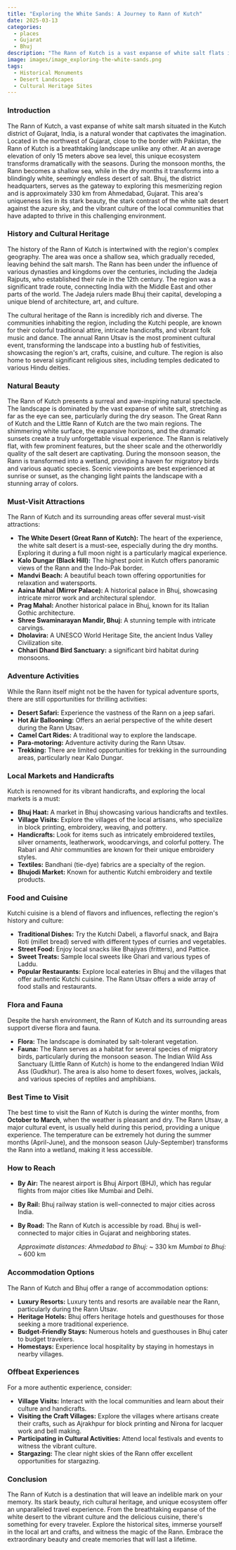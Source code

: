 ```yaml
---
title: "Exploring the White Sands: A Journey to Rann of Kutch"
date: 2025-03-13
categories:
  - places
  - Gujarat
  - Bhuj
description: "The Rann of Kutch is a vast expanse of white salt flats in Gujarat, formed by the erosion of ancient volcanic activity. Covering an area of about 50 km by 32 km, it's one of the largest salt deserts in the world and lies near the border with Pakistan. The region transforms into seasonal wetlands during the monsoon, attracting migratory flamingos. It's a unique natural wonder where you can witness diverse ecosystems and vibrant villages nearby, offering insights into local culture and cuisine."
image: images/image_exploring-the-white-sands.png
tags: 
  - Historical Monuments
  - Desert Landscapes
  - Cultural Heritage Sites
---
```



### **Introduction**

The Rann of Kutch, a vast expanse of white salt marsh situated in the Kutch district of Gujarat, India, is a natural wonder that captivates the imagination. Located in the northwest of Gujarat, close to the border with Pakistan, the Rann of Kutch is a breathtaking landscape unlike any other. At an average elevation of only 15 meters above sea level, this unique ecosystem transforms dramatically with the seasons. During the monsoon months, the Rann becomes a shallow sea, while in the dry months it transforms into a blindingly white, seemingly endless desert of salt. Bhuj, the district headquarters, serves as the gateway to exploring this mesmerizing region and is approximately 330 km from Ahmedabad, Gujarat. This area's uniqueness lies in its stark beauty, the stark contrast of the white salt desert against the azure sky, and the vibrant culture of the local communities that have adapted to thrive in this challenging environment.

### **History and Cultural Heritage**

The history of the Rann of Kutch is intertwined with the region's complex geography. The area was once a shallow sea, which gradually receded, leaving behind the salt marsh. The Rann has been under the influence of various dynasties and kingdoms over the centuries, including the Jadeja Rajputs, who established their rule in the 12th century. The region was a significant trade route, connecting India with the Middle East and other parts of the world. The Jadeja rulers made Bhuj their capital, developing a unique blend of architecture, art, and culture.

The cultural heritage of the Rann is incredibly rich and diverse. The communities inhabiting the region, including the Kutchi people, are known for their colorful traditional attire, intricate handicrafts, and vibrant folk music and dance. The annual Rann Utsav is the most prominent cultural event, transforming the landscape into a bustling hub of festivities, showcasing the region's art, crafts, cuisine, and culture. The region is also home to several significant religious sites, including temples dedicated to various Hindu deities.  <placeholder image tag: Historical landmarks or local people in traditional attire>

### **Natural Beauty**

The Rann of Kutch presents a surreal and awe-inspiring natural spectacle. The landscape is dominated by the vast expanse of white salt, stretching as far as the eye can see, particularly during the dry season. The Great Rann of Kutch and the Little Rann of Kutch are the two main regions. The shimmering white surface, the expansive horizons, and the dramatic sunsets create a truly unforgettable visual experience. The Rann is relatively flat, with few prominent features, but the sheer scale and the otherworldly quality of the salt desert are captivating. During the monsoon season, the Rann is transformed into a wetland, providing a haven for migratory birds and various aquatic species. Scenic viewpoints are best experienced at sunrise or sunset, as the changing light paints the landscape with a stunning array of colors. <placeholder image tag: View of the Rann of Kutch at sunrise or sunset>

### **Must-Visit Attractions**

The Rann of Kutch and its surrounding areas offer several must-visit attractions:

*   **The White Desert (Great Rann of Kutch):** The heart of the experience, the white salt desert is a must-see, especially during the dry months. Exploring it during a full moon night is a particularly magical experience.
*   **Kalo Dungar (Black Hill):** The highest point in Kutch offers panoramic views of the Rann and the Indo-Pak border. <placeholder image tag: Kalo Dungar view>
*   **Mandvi Beach:** A beautiful beach town offering opportunities for relaxation and watersports.
*   **Aaina Mahal (Mirror Palace):** A historical palace in Bhuj, showcasing intricate mirror work and architectural splendor.
*   **Prag Mahal:** Another historical palace in Bhuj, known for its Italian Gothic architecture.
*   **Shree Swaminarayan Mandir, Bhuj:** A stunning temple with intricate carvings.
*   **Dholavira:** A UNESCO World Heritage Site, the ancient Indus Valley Civilization site. <placeholder image tag: Dholavira ruins>
*   **Chhari Dhand Bird Sanctuary:** a significant bird habitat during monsoons.

### **Adventure Activities**

While the Rann itself might not be the haven for typical adventure sports, there are still opportunities for thrilling activities:

*   **Desert Safari:** Experience the vastness of the Rann on a jeep safari.
*   **Hot Air Ballooning:**  Offers an aerial perspective of the white desert during the Rann Utsav.
*   **Camel Cart Rides:** A traditional way to explore the landscape.
*   **Para-motoring:** Adventure activity during the Rann Utsav.
*   **Trekking:** There are limited opportunities for trekking in the surrounding areas, particularly near Kalo Dungar.

### **Local Markets and Handicrafts**

Kutch is renowned for its vibrant handicrafts, and exploring the local markets is a must:

*   **Bhuj Haat:** A market in Bhuj showcasing various handicrafts and textiles.
*   **Village Visits:** Explore the villages of the local artisans, who specialize in block printing, embroidery, weaving, and pottery.
*   **Handicrafts:** Look for items such as intricately embroidered textiles, silver ornaments, leatherwork, woodcarvings, and colorful pottery. The Rabari and Ahir communities are known for their unique embroidery styles.
*   **Textiles:** Bandhani (tie-dye) fabrics are a specialty of the region.
*   **Bhujodi Market:** Known for authentic Kutchi embroidery and textile products.

### **Food and Cuisine**

Kutchi cuisine is a blend of flavors and influences, reflecting the region's history and culture:

*   **Traditional Dishes:** Try the Kutchi Dabeli, a flavorful snack, and Bajra Roti (millet bread) served with different types of curries and vegetables.
*   **Street Food:** Enjoy local snacks like Bhajiyas (fritters), and Pattice.
*   **Sweet Treats:**  Sample local sweets like Ghari and various types of Laddu.
*   **Popular Restaurants:** Explore local eateries in Bhuj and the villages that offer authentic Kutchi cuisine. The Rann Utsav offers a wide array of food stalls and restaurants.

### **Flora and Fauna**

Despite the harsh environment, the Rann of Kutch and its surrounding areas support diverse flora and fauna.

*   **Flora:**  The landscape is dominated by salt-tolerant vegetation.
*   **Fauna:**  The Rann serves as a habitat for several species of migratory birds, particularly during the monsoon season. The Indian Wild Ass Sanctuary (Little Rann of Kutch) is home to the endangered Indian Wild Ass (Gudkhur). The area is also home to desert foxes, wolves, jackals, and various species of reptiles and amphibians. <placeholder image tag: Birdwatching at the Rann of Kutch>

### **Best Time to Visit**

The best time to visit the Rann of Kutch is during the winter months, from **October to March**, when the weather is pleasant and dry. The Rann Utsav, a major cultural event, is usually held during this period, providing a unique experience. The temperature can be extremely hot during the summer months (April-June), and the monsoon season (July-September) transforms the Rann into a wetland, making it less accessible.

### **How to Reach**

*   **By Air:** The nearest airport is Bhuj Airport (BHJ), which has regular flights from major cities like Mumbai and Delhi.
*   **By Rail:** Bhuj railway station is well-connected to major cities across India.
*   **By Road:** The Rann of Kutch is accessible by road. Bhuj is well-connected to major cities in Gujarat and neighboring states.

    *Approximate distances:*
    *Ahmedabad to Bhuj:* ~ 330 km
    *Mumbai to Bhuj:* ~ 600 km

### **Accommodation Options**

The Rann of Kutch and Bhuj offer a range of accommodation options:

*   **Luxury Resorts:**  Luxury tents and resorts are available near the Rann, particularly during the Rann Utsav.
*   **Heritage Hotels:** Bhuj offers heritage hotels and guesthouses for those seeking a more traditional experience.
*   **Budget-Friendly Stays:**  Numerous hotels and guesthouses in Bhuj cater to budget travelers.
*   **Homestays:**  Experience local hospitality by staying in homestays in nearby villages.

### **Offbeat Experiences**

For a more authentic experience, consider:

*   **Village Visits:** Interact with the local communities and learn about their culture and handicrafts.
*   **Visiting the Craft Villages:** Explore the villages where artisans create their crafts, such as Ajrakhpur for block printing and Nirona for lacquer work and bell making.
*   **Participating in Cultural Activities:** Attend local festivals and events to witness the vibrant culture.
*   **Stargazing:** The clear night skies of the Rann offer excellent opportunities for stargazing.

### **Conclusion**

The Rann of Kutch is a destination that will leave an indelible mark on your memory. Its stark beauty, rich cultural heritage, and unique ecosystem offer an unparalleled travel experience. From the breathtaking expanse of the white desert to the vibrant culture and the delicious cuisine, there's something for every traveler. Explore the historical sites, immerse yourself in the local art and crafts, and witness the magic of the Rann. Embrace the extraordinary beauty and create memories that will last a lifetime.


